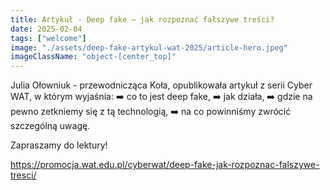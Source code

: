 ```yaml
---
title: Artykuł - Deep fake – jak rozpoznać fałszywe treści?
date: 2025-02-04
tags: ["welcome"]
image: "./assets/deep-fake-artykul-wat-2025/article-hero.jpeg"
imageClassName: "object-[center_top]"
---
```


Julia Ołowniuk - przewodnicząca Koła, opublikowała artykuł z serii Cyber WAT, w którym wyjaśnia:
➡️ co to jest deep fake,
➡️ jak działa,
➡️ gdzie na pewno zetkniemy się z tą technologią,
➡️ na co powinniśmy zwrócić szczególną uwagę.

Zapraszamy do lektury!

https://promocja.wat.edu.pl/cyberwat/deep-fake-jak-rozpoznac-falszywe-tresci/

